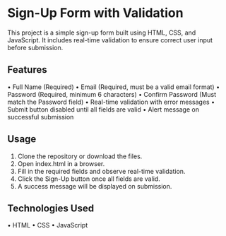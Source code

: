 
# Sign-Up Form with Validation

This project is a simple sign-up form built using HTML, CSS, and JavaScript. It includes real-time validation to ensure correct user input before submission.

## Features
•	Full Name (Required)
•	Email (Required, must be a valid email format)
•	Password (Required, minimum 6 characters)
•	Confirm Password (Must match the Password field)
•	Real-time validation with error messages
•	Submit button disabled until all fields are valid
•	Alert message on successful submission
## Usage
1.	Clone the repository or download the files.
2.	Open index.html in a browser.
3.	Fill in the required fields and observe real-time validation.
4.	Click the Sign-Up button once all fields are valid.
5.	A success message will be displayed on submission.
## Technologies Used
•	HTML
•	CSS
•	JavaScript